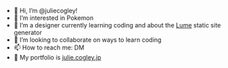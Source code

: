 - 👋 Hi, I’m @juliecogley!
- 👀 I’m interested in Pokemon
- 🌱 I’m a designer currently learning coding and about the [Lume](https://lume.land/) static site generator
- 💞️ I’m looking to collaborate on ways to learn coding
- 📫 How to reach me: DM
- 🔗 My portfolio is [julie.cogley.jp](https://julie.cogley.jp)

<!---
juliecogley/juliecogley is a ✨ special ✨ repository because its `README.md` (this file) appears on your GitHub profile.
You can click the Preview link to take a look at your changes.
--->
